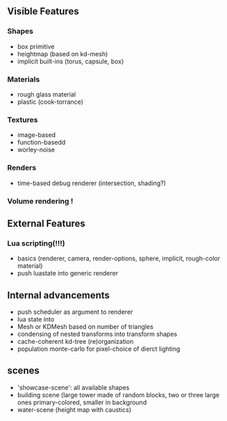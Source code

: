 ## Visible Features
### Shapes
* box primitive
* heightmap (based on kd-mesh)
* implicit built-ins (torus, capsule, box)

### Materials
* rough glass material
* plastic (cook-torrance)

### Textures
* image-based
* function-basedd
* worley-noise

### Renders
* time-based debug renderer (intersection, shading?)

### Volume rendering !

## External Features
### Lua scripting(!!!)
* basics (renderer, camera, render-options, sphere, implicit, rough-color material)
* push luastate into generic renderer

## Internal advancements
* push scheduler as argument to renderer
* lua state into
* Mesh or KDMesh based on number of triangles
* condensing of nested transforms into transform shapes
* cache-coherent kd-tree (re)organization
* population monte-carlo for pixel-choice of dierct lighting


## scenes
* 'showcase-scene': all available shapes
* building scene (large tower made of random blocks, two or three large ones primary-colored, smaller in background
* water-scene (height map with caustics)
